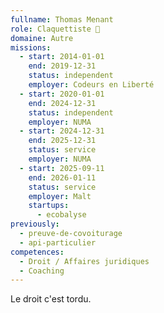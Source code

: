 ```yaml
---
fullname: Thomas Menant
role: Claquettiste 🕺
domaine: Autre
missions:
  - start: 2014-01-01
    end: 2019-12-31
    status: independent
    employer: Codeurs en Liberté
  - start: 2020-01-01
    end: 2024-12-31
    status: independent
    employer: NUMA
  - start: 2024-12-31
    end: 2025-12-31
    status: service
    employer: NUMA
  - start: 2025-09-11
    end: 2026-01-11
    status: service
    employer: Malt
    startups:
      - ecobalyse
previously:
  - preuve-de-covoiturage
  - api-particulier
competences:
  - Droit / Affaires juridiques
  - Coaching
---
```

Le droit c'est tordu.